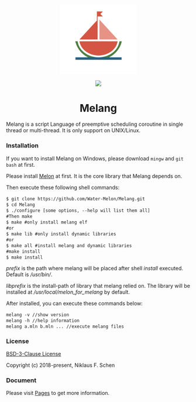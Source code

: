 <p align="center"><img width="210" src="https://github.com/Water-Melon/Melang/blob/master/docs/logo.png?raw=true" alt="Melang logo"></p>
<p align="center"><img src="https://img.shields.io/github/license/Water-Melon/Melang" /></p>
<h1 align="center">Melang</h1>




Melang is a script Language of preemptive scheduling coroutine in single thread or multi-thread. It is only support on UNIX/Linux.



### Installation

If you want to install Melang on Windows, please download `mingw` and `git bash` at first.

Please install [Melon](https://github.com/Water-Melon/Melon) at first. It is the core library that Melang depends on.

Then execute these following shell commands:

```shell
$ git clone https://github.com/Water-Melon/Melang.git
$ cd Melang
$ ./configure [some options, --help will list them all]
#Then make
$ make #only install melang elf
#or
$ make lib #only install dynamic libraries
#or
$ make all #install melang and dynamic libraries
#make install
$ make install
```

*prefix* is the path where melang will be placed after shell *install* executed. Default is */usr/bin/*.

*libprefix* is the install-path of library that melang relied on. The library will be installed at */usr/local/melon_for_melang* by default.

After installed, you can execute these commands below:

```
melang -v //show version
melang -h //help information
melang a.mln b.mln ... //execute melang files
```



### License

[BSD-3-Clause License](https://github.com/Water-Melon/Melang/blob/master/LICENSE)

Copyright (c) 2018-present, Niklaus F. Schen



### Document

Please visit [Pages](https://water-melon.github.io/Melang/) to get more information.

